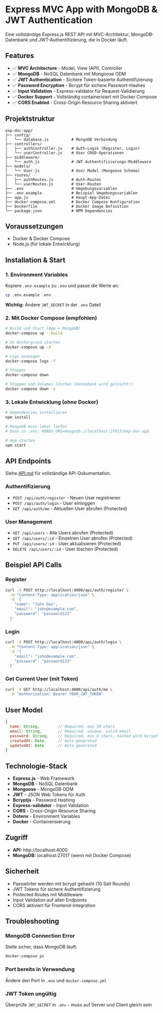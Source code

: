 # Express MVC App with MongoDB & JWT Authentication

Eine vollständige Express.js REST API mit MVC-Architektur, MongoDB-Datenbank und JWT-Authentifizierung, die in Docker läuft.

## Features

- ✅ **MVC Architecture** - Model, View (API), Controller
- ✅ **MongoDB** - NoSQL Datenbank mit Mongoose ODM
- ✅ **JWT Authentication** - Sichere Token-basierte Authentifizierung
- ✅ **Password Encryption** - Bcrypt für sichere Passwort-Hashes
- ✅ **Input Validation** - Express-validator für Request-Validierung
- ✅ **Docker Support** - Vollständig containerisiert mit Docker Compose
- ✅ **CORS Enabled** - Cross-Origin Resource Sharing aktiviert

## Projektstruktur

```
exp-doc-app/
├── config/
│   └── database.js          # MongoDB Verbindung
├── controllers/
│   ├── authController.js    # Auth-Logik (Register, Login)
│   └── userController.js    # User CRUD-Operationen
├── middleware/
│   └── auth.js              # JWT Authentifizierungs-Middleware
├── models/
│   └── User.js              # User Model (Mongoose Schema)
├── routes/
│   ├── authRoutes.js        # Auth-Routen
│   └── userRoutes.js        # User-Routen
├── .env                     # Umgebungsvariablen
├── .env.example             # Beispiel Umgebungsvariablen
├── app.js                   # Haupt-App-Datei
├── docker-compose.yml       # Docker Compose Konfiguration
├── Dockerfile               # Docker Image Definition
└── package.json             # NPM Dependencies

```

## Voraussetzungen

- Docker & Docker Compose
- Node.js (für lokale Entwicklung)

## Installation & Start

### 1. Environment Variables

Kopiere `.env.example` zu `.env` und passe die Werte an:

```bash
cp .env.example .env
```

**Wichtig:** Ändere `JWT_SECRET` in der `.env` Datei!

### 2. Mit Docker Compose (empfohlen)

```bash
# Build und Start (App + MongoDB)
docker-compose up --build

# Im Hintergrund starten
docker-compose up -d

# Logs anzeigen
docker-compose logs -f

# Stoppen
docker-compose down

# Stoppen und Volumes löschen (Datenbank wird gelöscht!)
docker-compose down -v
```

### 3. Lokale Entwicklung (ohne Docker)

```bash
# Dependencies installieren
npm install

# MongoDB muss lokal laufen
# Dann in .env: MONGO_URI=mongodb://localhost:27017/exp-doc-app

# App starten
npm start
```

## API Endpoints

Siehe [API.md](API.md) für vollständige API-Dokumentation.

### Authentifizierung

- `POST /api/auth/register` - Neuen User registrieren
- `POST /api/auth/login` - User einloggen
- `GET /api/auth/me` - Aktuellen User abrufen (Protected)

### User Management

- `GET /api/users` - Alle Users abrufen (Protected)
- `GET /api/users/:id` - Einzelnen User abrufen (Protected)
- `PUT /api/users/:id` - User aktualisieren (Protected)
- `DELETE /api/users/:id` - User löschen (Protected)

## Beispiel API Calls

### Register

```bash
curl -X POST http://localhost:4000/api/auth/register \
  -H "Content-Type: application/json" \
  -d '{
    "name": "John Doe",
    "email": "john@example.com",
    "password": "password123"
  }'
```

### Login

```bash
curl -X POST http://localhost:4000/api/auth/login \
  -H "Content-Type: application/json" \
  -d '{
    "email": "john@example.com",
    "password": "password123"
  }'
```

### Get Current User (mit Token)

```bash
curl -X GET http://localhost:4000/api/auth/me \
  -H "Authorization: Bearer YOUR_JWT_TOKEN"
```

## User Model

```javascript
{
  name: String,        // Required, max 50 chars
  email: String,       // Required, unique, valid email
  password: String,    // Required, min 6 chars, hashed with bcrypt
  createdAt: Date,     // Auto-generated
  updatedAt: Date      // Auto-generated
}
```

## Technologie-Stack

- **Express.js** - Web Framework
- **MongoDB** - NoSQL Datenbank
- **Mongoose** - MongoDB ODM
- **JWT** - JSON Web Tokens für Auth
- **Bcryptjs** - Password Hashing
- **Express-validator** - Input Validation
- **CORS** - Cross-Origin Resource Sharing
- **Dotenv** - Environment Variables
- **Docker** - Containerisierung

## Zugriff

- **API:** http://localhost:4000
- **MongoDB:** localhost:27017 (wenn mit Docker Compose)

## Sicherheit

- Passwörter werden mit bcrypt gehasht (10 Salt Rounds)
- JWT Tokens für sichere Authentifizierung
- Protected Routes mit Middleware
- Input Validation auf allen Endpoints
- CORS aktiviert für Frontend-Integration

## Troubleshooting

### MongoDB Connection Error

Stelle sicher, dass MongoDB läuft:
```bash
docker-compose ps
```

### Port bereits in Verwendung

Ändere den Port in `.env` und `docker-compose.yml`

### JWT Token ungültig

Überprüfe `JWT_SECRET` in `.env` - muss auf Server und Client gleich sein
